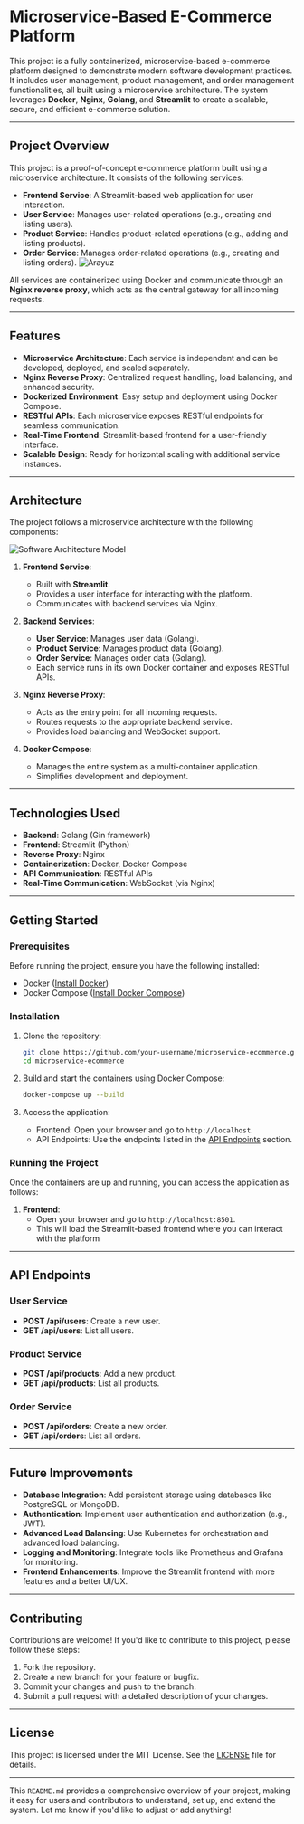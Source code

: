 # Microservice-Based E-Commerce Platform

This project is a fully containerized, microservice-based e-commerce platform designed to demonstrate modern software development practices. It includes user management, product management, and order management functionalities, all built using a microservice architecture. The system leverages **Docker**, **Nginx**, **Golang**, and **Streamlit** to create a scalable, secure, and efficient e-commerce solution.

---

## Project Overview

This project is a proof-of-concept e-commerce platform built using a microservice architecture. It consists of the following services:
- **Frontend Service**: A Streamlit-based web application for user interaction.
- **User Service**: Manages user-related operations (e.g., creating and listing users).
- **Product Service**: Handles product-related operations (e.g., adding and listing products).
- **Order Service**: Manages order-related operations (e.g., creating and listing orders).
  ![Arayuz](https://github.com/user-attachments/assets/b558fc57-123b-4367-b89f-44c6cc741135)


All services are containerized using Docker and communicate through an **Nginx reverse proxy**, which acts as the central gateway for all incoming requests.

---

## Features

- **Microservice Architecture**: Each service is independent and can be developed, deployed, and scaled separately.
- **Nginx Reverse Proxy**: Centralized request handling, load balancing, and enhanced security.
- **Dockerized Environment**: Easy setup and deployment using Docker Compose.
- **RESTful APIs**: Each microservice exposes RESTful endpoints for seamless communication.
- **Real-Time Frontend**: Streamlit-based frontend for a user-friendly interface.
- **Scalable Design**: Ready for horizontal scaling with additional service instances.

---

## Architecture

The project follows a microservice architecture with the following components:

![Software Architecture Model](https://github.com/user-attachments/assets/95a6b6ba-bbe0-42a8-9807-dbdf89a0512d)

1. **Frontend Service**:
   - Built with **Streamlit**.
   - Provides a user interface for interacting with the platform.
   - Communicates with backend services via Nginx.

2. **Backend Services**:
   - **User Service**: Manages user data (Golang).
   - **Product Service**: Manages product data (Golang).
   - **Order Service**: Manages order data (Golang).
   - Each service runs in its own Docker container and exposes RESTful APIs.

3. **Nginx Reverse Proxy**:
   - Acts as the entry point for all incoming requests.
   - Routes requests to the appropriate backend service.
   - Provides load balancing and WebSocket support.

4. **Docker Compose**:
   - Manages the entire system as a multi-container application.
   - Simplifies development and deployment.

---

## Technologies Used

- **Backend**: Golang (Gin framework)
- **Frontend**: Streamlit (Python)
- **Reverse Proxy**: Nginx
- **Containerization**: Docker, Docker Compose
- **API Communication**: RESTful APIs
- **Real-Time Communication**: WebSocket (via Nginx)

---

## Getting Started

### Prerequisites

Before running the project, ensure you have the following installed:
- Docker ([Install Docker](https://docs.docker.com/get-docker/))
- Docker Compose ([Install Docker Compose](https://docs.docker.com/compose/install/))

### Installation

1. Clone the repository:
   ```bash
   git clone https://github.com/your-username/microservice-ecommerce.git
   cd microservice-ecommerce
   ```

2. Build and start the containers using Docker Compose:
   ```bash
   docker-compose up --build
   ```

3. Access the application:
   - Frontend: Open your browser and go to `http://localhost`.
   - API Endpoints: Use the endpoints listed in the [API Endpoints](#api-endpoints) section.

### Running the Project

Once the containers are up and running, you can access the application as follows:

1. **Frontend**:
   - Open your browser and go to `http://localhost:8501`.
   - This will load the Streamlit-based frontend where you can interact with the platform
---
## API Endpoints

### User Service
- **POST /api/users**: Create a new user.
- **GET /api/users**: List all users.

### Product Service
- **POST /api/products**: Add a new product.
- **GET /api/products**: List all products.

### Order Service
- **POST /api/orders**: Create a new order.
- **GET /api/orders**: List all orders.

---

## Future Improvements

- **Database Integration**: Add persistent storage using databases like PostgreSQL or MongoDB.
- **Authentication**: Implement user authentication and authorization (e.g., JWT).
- **Advanced Load Balancing**: Use Kubernetes for orchestration and advanced load balancing.
- **Logging and Monitoring**: Integrate tools like Prometheus and Grafana for monitoring.
- **Frontend Enhancements**: Improve the Streamlit frontend with more features and a better UI/UX.

---

## Contributing

Contributions are welcome! If you'd like to contribute to this project, please follow these steps:
1. Fork the repository.
2. Create a new branch for your feature or bugfix.
3. Commit your changes and push to the branch.
4. Submit a pull request with a detailed description of your changes.

---

## License

This project is licensed under the MIT License. See the [LICENSE](LICENSE) file for details.

---

This `README.md` provides a comprehensive overview of your project, making it easy for users and contributors to understand, set up, and extend the system. Let me know if you'd like to adjust or add anything!
